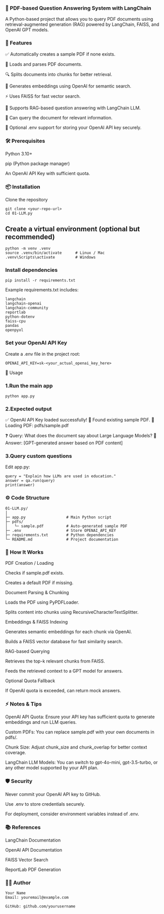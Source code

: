 ### 📄 PDF-based Question Answering System with LangChain

A Python-based project that allows you to query PDF documents using retrieval-augmented generation (RAG) powered by LangChain, FAISS, and OpenAI GPT models.

### 🚀 Features

✅ Automatically creates a sample PDF if none exists.

📂 Loads and parses PDF documents.

🔍 Splits documents into chunks for better retrieval.

🧠 Generates embeddings using OpenAI for semantic search.

⚡ Uses FAISS for fast vector search.

🤖 Supports RAG-based question answering with LangChain LLM.

🔄 Can query the document for relevant information.

🔧 Optional .env support for storing your OpenAI API key securely.

### 🛠️ Prerequisites

Python 3.10+

pip (Python package manager)

An OpenAI API Key with sufficient quota.

### 📦 Installation

Clone the repository

```
git clone <your-repo-url>
cd 01-LLM.py
```

## Create a virtual environment (optional but recommended)
```
python -m venv .venv
source .venv/bin/activate      # Linux / Mac
.venv\Scripts\activate         # Windows
```

### Install dependencies
```
pip install -r requirements.txt

```
Example requirements.txt includes:
```
langchain
langchain-openai
langchain-community
reportlab
python-dotenv
faiss-cpu
pandas
openpyxl
```

### Set your OpenAI API Key

Create a .env file in the project root:
```
OPENAI_API_KEY=sk-<your_actual_openai_key_here>
```
📝 Usage

### 1.Run the main app
```
python app.py

```
### 2.Expected output

✅ OpenAI API Key loaded successfully!
📂 Found existing sample PDF.
📂 Loading PDF: pdfs/sample.pdf

❓ Query: What does the document say about Large Language Models?
📖 Answer: [GPT-generated answer based on PDF content]


### 3.Query custom questions

Edit app.py:
```
query = "Explain how LLMs are used in education."
answer = qa.run(query)
print(answer)
```
### ⚙️ Code Structure
```
01-LLM.py/
│
├─ app.py                  # Main Python script
├─ pdfs/
│   └─ sample.pdf          # Auto-generated sample PDF
├─ .env                    # Store OPENAI_API_KEY
├─ requirements.txt        # Python dependencies
└─ README.md               # Project documentation
```
### 🧠 How It Works

PDF Creation / Loading

Checks if sample.pdf exists.

Creates a default PDF if missing.

Document Parsing & Chunking

Loads the PDF using PyPDFLoader.

Splits content into chunks using RecursiveCharacterTextSplitter.

Embeddings & FAISS Indexing

Generates semantic embeddings for each chunk via OpenAI.

Builds a FAISS vector database for fast similarity search.

RAG-based Querying

Retrieves the top-k relevant chunks from FAISS.

Feeds the retrieved context to a GPT model for answers.

Optional Quota Fallback

If OpenAI quota is exceeded, can return mock answers.

### ⚡ Notes & Tips

OpenAI API Quota: Ensure your API key has sufficient quota to generate embeddings and run LLM queries.

Custom PDFs: You can replace sample.pdf with your own documents in pdfs/.

Chunk Size: Adjust chunk_size and chunk_overlap for better context coverage.

LangChain LLM Models: You can switch to gpt-4o-mini, gpt-3.5-turbo, or any other model supported by your API plan.

### 🛡️ Security

Never commit your OpenAI API key to GitHub.

Use .env to store credentials securely.

For deployment, consider environment variables instead of .env.

### 📚 References

LangChain Documentation

OpenAI API Documentation

FAISS Vector Search

ReportLab PDF Generation

### 👩‍💻 Author
```
Your Name
Email: youremail@example.com

GitHub: github.com/yourusername
```